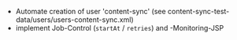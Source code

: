 * Automate creation of user 'content-sync' (see content-sync-test-data/users/users-content-sync.xml)
* implement Job-Control (`startAt` / `retries`) and -Monitoring-JSP
